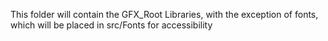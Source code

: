 This folder will contain the GFX_Root Libraries, with the exception of fonts, which will be placed in src/Fonts for accessibility 